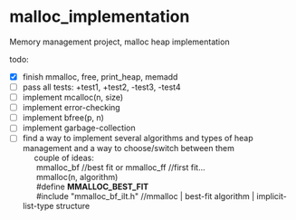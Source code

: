 # malloc_implementation
Memory management project, malloc heap implementation

todo:<br>
- [x] finish mmalloc, free, print_heap, memadd<br>
- [ ] pass all tests: +test1, +test2, -test3, -test4
- [ ] implement mcalloc(n, size)<br>
- [ ] implement error-checking<br>
- [ ] implement bfree(p, n)<br>
- [ ] implement garbage-collection<br>
- [ ] find a way to implement several algorithms and types of heap management and a way to choose/switch between them<br>
&nbsp;&nbsp;&nbsp;&nbsp;&nbsp;couple of ideas: <br>
            &nbsp;&nbsp;&nbsp;&nbsp;&nbsp;&nbsp;mmalloc_bf //best fit or mmalloc_ff //first fit...<br>
            &nbsp;&nbsp;&nbsp;&nbsp;&nbsp;&nbsp;mmalloc(n, algorithm)<br>
            &nbsp;&nbsp;&nbsp;&nbsp;&nbsp;&nbsp;#define __MMALLOC_BEST_FIT__<br>
            &nbsp;&nbsp;&nbsp;&nbsp;&nbsp;&nbsp;#include "mmalloc_bf_ilt.h"  //mmalloc | best-fit algorithm | implicit-list-type structure<br>
